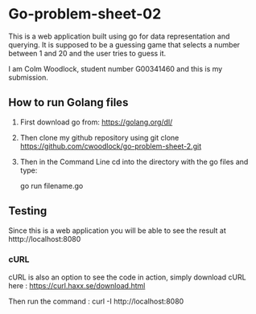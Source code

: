 # Go-problem-sheet-02
This is a web application built using go for data representation and querying.
It is supposed to be a guessing game that selects a number between 1 and 20 and the user tries to guess it.

I am Colm Woodlock, student number G00341460 and this is my submission.

## How to run Golang files

 1. First download go from: https://golang.org/dl/
 2. Then clone my github repository using git clone https://github.com/cwoodlock/go-problem-sheet-2.git
 3. Then in the Command Line cd into the directory with the go files and type:
 
    go run filename.go	

## Testing
Since this is a web application you will be able to see the result at htttp://localhost:8080

### cURL

 cURL is also an option to see the code in action, simply download cURL here : https://curl.haxx.se/download.html
    
 
 Then run the command : curl -I http://localhost:8080
